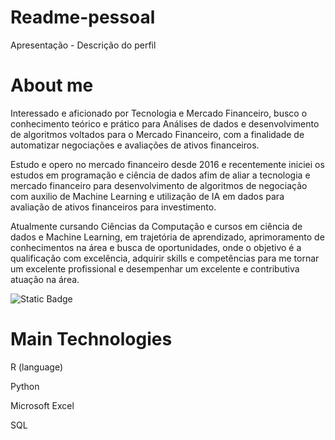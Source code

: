 # Readme-pessoal
Apresentação - Descrição do perfil

# About me
  Interessado e aficionado por Tecnologia e Mercado Financeiro, busco o conhecimento teórico e prático para Análises de dados e desenvolvimento de algoritmos voltados para o Mercado Financeiro, com a finalidade de automatizar negociações e avaliações de ativos financeiros.
  
  Estudo e opero no mercado financeiro desde 2016 e recentemente iniciei os estudos em programação e ciência de dados afim de aliar a tecnologia e mercado financeiro para desenvolvimento de algoritmos de negociação com auxilio de Machine Learning e utilização de IA em dados para avaliação de ativos financeiros para         investimento.
  
  Atualmente cursando Ciências da Computação e cursos em ciência de dados e Machine Learning, em trajetória de aprendizado, aprimoramento de conhecimentos na área e busca de oportunidades, onde o objetivo é a qualificação com excelência, adquirir skills e competências para me tornar um excelente profissional e desempenhar um excelente e contributiva atuação na área.

![Static Badge](https://img.shields.io/badge/LinkedIn-blue?style=for-the-badge&logoColor=black&link=%5Bhttps%3A%2F%2Fwww.linkedin.com%2Fin%2Fjmaurofilho15%2F%5D)


# Main Technologies
  R (language)
  
  Python
  
  Microsoft Excel
  
  SQL
